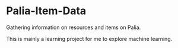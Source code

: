 # Palia-Item-Data
Gathering information on resources and items on Palia.

This is mainly a learning project for me to explore machine learning.
